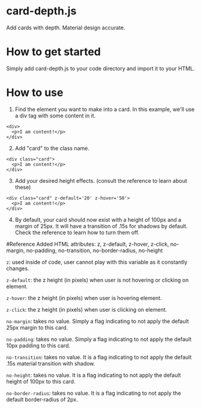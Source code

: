 # card-depth.js
Add cards with depth. Material design accurate. 

# How to get started
Simply add card-depth.js to your code directory and import it to your HTML. 

# How to use
1. Find the element you want to make into a card. In this example, we'll use a div tag with some content in it.
```
<div>
  <p>I am content!</p>
</div>
```
2. Add "card" to the class name.
```
<div class="card">
  <p>I am content!</p>
</div>
```
3. Add your desired height effects. (consult the reference to learn about these)
```
<div class="card" z-default='20' z-hover='50'>
  <p>I am content!</p>
</div>
```

4. By default, your card should now exist with a height of 100px and a margin of 25px. It will have a transition of .15s for shadows by default. Check the reference to learn how to turn them off.

#Reference
Added HTML attributes: z, z-default, z-hover, z-click, no-margin, no-padding, no-transition, no-border-radius, no-height

`z`: used inside of code, user cannot play with this variable as it constantly changes.

`z-default`: the z height (in pixels) when user is not hovering or clicking on element.

`z-hover`: the z height (in pixels) when user is hovering element.

`z-click`: the z height (in pixels) when user is clicking on element.

`no-margin`: takes no value. Simply a flag indicating to not apply the default 25px margin to this card.

`no-padding`: takes no value. Simply a flag indicating to not apply the default 10px padding to this card.

`no-transition`: takes no value. It is a flag indicating to not apply the default .15s material transition with shadow.

`no-height`: takes no value. It is a flag indicating to not apply the default height of 100px to this card.

`no-border-radius`: takes no value. It is a flag indicating to not apply the default border-radius of 2px.

